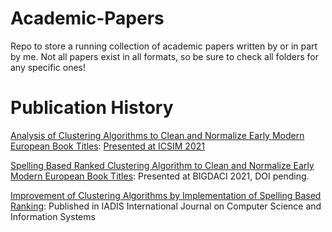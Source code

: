 # Academic-Papers
Repo to store a running collection of academic papers written by or in part by me.
Not all papers exist in all formats, so be sure to check all folders for any specific ones!

# Publication History
[Analysis of Clustering Algorithms to Clean and Normalize Early Modern European Book Titles](https://github.com/EvanBryer/Academic-Papers/blob/master/PDFs/Analysis%20of%20Clustering%20Algorithms%20to%20Clean%20and%20Normalize%20Early%20Modern%20European%20Book%20Titles.pdf): [Presented at ICSIM 2021](https://dl.acm.org/doi/10.1145/3451471.3451489)

[Spelling Based Ranked Clustering Algorithm to Clean and Normalize Early Modern European Book Titles](https://github.com/EvanBryer/Academic-Papers/blob/master/PDFs/SPELLING%20BASED%20RANKED%20CLUSTERING%20ALGORITHM%0ATO%20CLEAN%20AND%20NORMALIZE%20EARLY%20MODERN%0AEUROPEAN%20BOOK%20TITLES.pdf): Presented at BIGDACI 2021, DOI pending.

[Improvement of Clustering Algorithms by Implementation of Spelling Based Ranking](https://github.com/EvanBryer/Academic-Papers/blob/master/PDFs/IMPROVEMENT%20OF%20CLUSTERING%20ALGORITHMS%20BY%20IMPLEMENTATION%20OF%20SPELLING%20BASED%20RANKING.pdf): Published in IADIS International Journal on Computer Science and Information Systems
